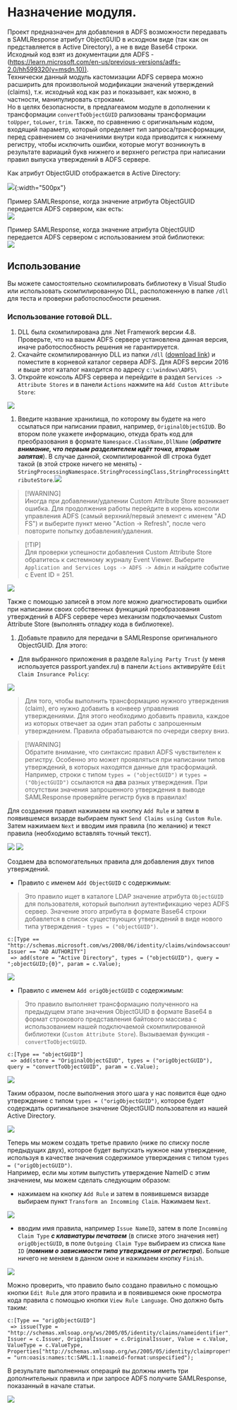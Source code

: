 # Назначение модуля.

Проект предназначен для добавления в ADFS возможности передавать в SAMLResponse атрибут ObjectGUID в исходном виде (так как он представляется в Active Directory), а не в виде Base64 строки.  
Исходный код взят из документации для ADFS - (https://learn.microsoft.com/en-us/previous-versions/adfs-2.0/hh599320(v=msdn.10)).  
Технически данный модуль кастомизации ADFS сервера можно расширить для произвольной модификации значений утверждений (claims), т.к. исходный код как раз и показывает, как можно, в частности, манипулировать строками.  
Но в целях безопасности, в предлагеамом модуле в дополнении к трансформации `convertToObjectGUID` рализованы трансформации `toUpper`, `toLower`, `trim`. Также, по сравнению с оригинальным кодом, входящий параметр, который определяет тип запроса/трансформации, перед сравнением со значениями внутри кода приводится к нижнему регистру, чтобы исключить ошибки, которые могут возникнуть в результате вариаций букв нижнего и верхнего регистра при написании правил выпуска утверждений в ADFS сервере.

Как атрибут ObjectGUID отображается в Active Directory:

![](images/ObjectGUID_in_AD.jpg){:width="500px"}

Пример SAMLResponse, когда значение атрибута ObjectGUID передается ADFS сервером, как есть:  
![](images/SAML_Without_Transform.jpg)

Пример SAMLResponse, когда значение атрибута ObjectGUID передается ADFS сервером с использованием этой библиотеки:  
![](images/SAML_With_Transform.jpg)

## Использование

Вы можете самостоятельно скомпилировать библиотеку в Visual Studio или использовать скомпилированную DLL, расположенную в папке `/dll` для теста и проверки работоспосбности решения.

### Использование готовой DLL.

1.  DLL была скомпилирована для .Net Framework версии 4.8. Проверьте, что на вашем ADFS сервере установлена данная версия, иначе работоспосбность решения не гарантируется.
2.  Скачайте скомпилированную DLL из папки `/dll` ([download link](https://raw.githubusercontent.com/alavret/Yandex360/main/ADFS_CustomStore/dll/StringProcessingAttributeStore.dll)) и поместите в корневой каталог сервера ADFS. Для ADFS версии 2016 и выше этот каталог находится по адресу `c:\windows\ADFS\`
3.  Откройте консоль ADFS сервера и перейдите в раздел `Services -> Attribute Stores` и в панели `Actions` нажмите на `Add Custom Attribute Store`:

![](images/adfs1.jpg)

1.  Введите название хранилища, по которому вы будете на него ссылаться при написании правил, например, `OriginalObjectGIUD`. Во втором поле укажете информацию, откуда брать код для преобразования в формате `Namespace.ClassName,DllName` (_**обратите внимание, что первым разделителем идёт точка, вторым запятая**_). В случае данной, скомпилированной dll строка будет такой (в этой строке ничего не менять) - `StringProcessingNamespace.StringProcessingClass,StringProcessingAttributeStore`.![](images/Add_Attribute_Store.jpg)

> \[!WARNING\]  
> Иногда при добавлении/удалении Custom Attribute Store возникает ошибка. Для продолжения работы перейдите в корень консоли управления ADFS (самый верхний/первый элемент с именем "AD FS") и выберите пункт меню "Action -> Refresh", после чего повторите попытку добавления/удаления.

> \[!TIP\]  
> Для проверки успешности добавления Custom Attribute Store обратитесь к системному журналу Event Viewer. Выберите `Application and Services Logs -> ADFS -> Admin` и найдите событие с Event ID = 251.

![](images/check_event_viewer.jpg)

Также с помощью записей в этом логе можно диагностировать ошибки при написании своих собственных функциций преобразования утверждений в ADFS сервере через механизм подключаемых Custom Attribute Store (выполнять отладку кода в библиотеке).

1.  Добавьте правило для передачи в SAMLResponse оригинального ObjectGUID. Для этого:

- Для выбранного приложения в разделе `Ralying Party Trust` (у меня используется passport.yandex.ru) в панели `Actions` активируйте `Edit Claim Insurance Policy`:

![](images/Create_rule_1.jpg)

> Для того, чтобы выполнить трансформацию нужного утверждения (claim), его нужно добавить в конвеер управления утверждениями. Для этого необходимо добавить правила, каждое из которых отвечает за один этап работы с запрошенным утверждением. Правила обрабатываются по очереди сверху вниз.

> \[!WARNING\]  
> Обратите внимание, что синтаксис правил ADFS чувствителен к регистру. Особенно это может проявляться при написании типов утверждений, в которых находятся данные для трасформаций. Например, строки с типом `types = ("objectGUID")` и `types = ("ОbjectGUID")` ссылаются на **два** разных утверждения. При отсутствии значения запрошенного утверждения в выводе SAMLResponse проверяйте регистр букв в правилах!

Для создаения правил нажимаем на кнопку `Add Rule` и затем в появившемся визарде выбираем пункт `Send Claims using Custom Rule`. Затем нажимаем `Next` и вводим имя правила (по желанию) и текст правила (необходимо вставлять точный текст).

![](images/Create_rule_2.jpg) ![](images/Create_rule_3.jpg)

Создаем два вспомогательных правила для добавления двух типов утверждений.

- Правило с именем `Add ObjectGUID` с содержимым:

> Это правило ищет в каталоге LDAP значение атрибута `ObjectGUID` для пользователя, который выполнил аутентификацию через ADFS сервер. Значение этого атрибута в формате Base64 строки добавлется в список существующих утверждений в виде нового типа утверждения - `types = ("objectGUID")`.

```
c:[Type == "http://schemas.microsoft.com/ws/2008/06/identity/claims/windowsaccountname", Issuer == "AD AUTHORITY"]
 => add(store = "Active Directory", types = ("objectGUID"), query = ";objectGUID;{0}", param = c.Value);
```

![](images/Create_rule_4.jpg)

- Правило с именем `Add origObjectGUID` с содержимым:

> Это правило выполняет трансформацию полученного на предыдущем этапе значения ObjectGUID в формате Base64 в формат строкового представления байтового массива с использованием нашей подключаемой скомпилированной библиотеки (`Custom Attribute Store`). Вызываемая функция - `convertToObjectGUID`.

```
c:[Type == "objectGUID"]
 => add(store = "OriginalObjectGIUD", types = ("origObjectGUID"), query = "convertToObjectGUID", param = c.Value);
```

![](images/Create_rule_5.jpg)

Таким образом, после выполнения этого шага у нас появится ёще одно утверждение с типом `types = ("origObjectGUID")`, которое будет содерждать оригинальное значение ObjectGUID пользователя из нашей Active Directory.

![](images/Create_rule_6.jpg)

Теперь мы можем создать третье правило (ниже по списку после предыдущих двух), которое будет выпускать нужное нам утверждение, используя в качестве значения содержимое утверждения с типом `types = ("origObjectGUID")`.  
Например, если мы хотим выпустить утверждение NameID с этим значением, мы можем сделать следующим образом:

- нажимаем на кнопку `Add Rule` и затем в появившемся визарде выбираем пункт `Transform an Incomming Claim`. Нажимаем `Next`.

![](images/Create_rule_7.jpg)

- вводим имя правила, например `Issue NameID`, затем в поле `Incomming Claim Type` _**с клавиатуры печатаем**_ (в списке этого значения нет) `origObjectGUID`, в поле `Outgoing Claim Type` выбираем из списка `Name ID` (_**помним о зависимости типа утверждения от регистра**_). Больше ничего не меняем в данном окне и нажимаем кнопку `Finish`.

![](images/Create_rule_8.jpg)

Можно проверить, что правило было создано правильно с помощью кнопки `Edit Rule` для этого правила и в появившемся окне просмотра кода правила с помощью кнопки `View Rule Language`. Оно должно быть таким:

```
c:[Type == "origObjectGUID"]
 => issue(Type = "http://schemas.xmlsoap.org/ws/2005/05/identity/claims/nameidentifier", Issuer = c.Issuer, OriginalIssuer = c.OriginalIssuer, Value = c.Value, ValueType = c.ValueType, Properties["http://schemas.xmlsoap.org/ws/2005/05/identity/claimproperties/format"] = "urn:oasis:names:tc:SAML:1.1:nameid-format:unspecified");
```

В результате выполненных операций вы должны иметь три дополнительных правила и при запросе ADFS получите SAMLResponse, показанный в начале статьи.

![](images/Create_rule_9.jpg)

